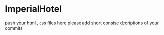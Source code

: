 # ImperialHotel
push your html , css files here
please add short consise decriptions of your commits
